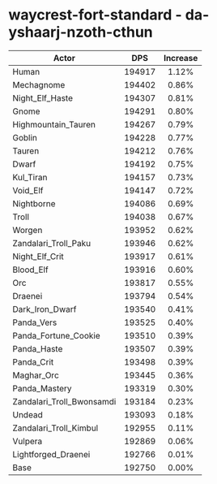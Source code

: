 # waycrest-fort-standard - da-yshaarj-nzoth-cthun
| Actor | DPS | Increase |
|---|:---:|:---:|
|Human|194917|1.12%|
|Mechagnome|194402|0.86%|
|Night_Elf_Haste|194307|0.81%|
|Gnome|194291|0.80%|
|Highmountain_Tauren|194267|0.79%|
|Goblin|194228|0.77%|
|Tauren|194212|0.76%|
|Dwarf|194192|0.75%|
|Kul_Tiran|194157|0.73%|
|Void_Elf|194147|0.72%|
|Nightborne|194086|0.69%|
|Troll|194038|0.67%|
|Worgen|193952|0.62%|
|Zandalari_Troll_Paku|193946|0.62%|
|Night_Elf_Crit|193917|0.61%|
|Blood_Elf|193916|0.60%|
|Orc|193817|0.55%|
|Draenei|193794|0.54%|
|Dark_Iron_Dwarf|193540|0.41%|
|Panda_Vers|193525|0.40%|
|Panda_Fortune_Cookie|193510|0.39%|
|Panda_Haste|193507|0.39%|
|Panda_Crit|193498|0.39%|
|Maghar_Orc|193445|0.36%|
|Panda_Mastery|193319|0.30%|
|Zandalari_Troll_Bwonsamdi|193184|0.23%|
|Undead|193093|0.18%|
|Zandalari_Troll_Kimbul|192955|0.11%|
|Vulpera|192869|0.06%|
|Lightforged_Draenei|192766|0.01%|
|Base|192750|0.00%|
